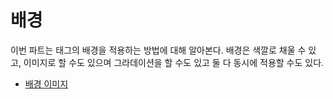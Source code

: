 # 배경
이번 파트는 태그의 배경을 적용하는 방법에 대해 알아본다. 배경은 색깔로 채울 수 있고, 이미지로 할 수도 있으며 그라데이션을 할 수도 있고 둘 다 동시에 적용할 수도 있다.

+ [배경 이미지](./12.1.background-image.md)